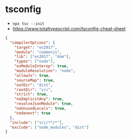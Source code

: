 # tsconfig

- `npx tsc --init`
- https://www.totaltypescript.com/tsconfig-cheat-sheet

```json
{
  "compilerOptions": {
    "target": "es2017",
    "module": "commonjs",
    "lib": ["es2017", "dom"],
    "types": ["node"],
    "esModuleInterop": true,
    "moduleResolution": "node",
    "allowJs": true,
    "sourceMap": true,
    "outDir": "dist",
    "rootDir": "src",
    "strict": true,
    "noImplicitAny": true,
    "resolveJsonModule": true,
    "noUnusedLocals": true,
    "nodenext": true
  },
  "include": ["src/**/*"],
  "exclude": ["node_modules", "dist"]
}
```
